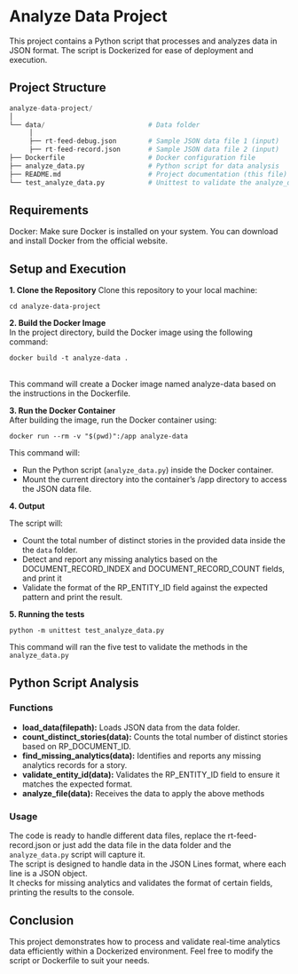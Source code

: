 # Analyze Data Project
This project contains a Python script that processes and analyzes data in JSON format. The script is Dockerized for ease of deployment and execution.

## Project Structure

```python
analyze-data-project/
│
└── data/                          # Data folder
     │
     ├── rt-feed-debug.json        # Sample JSON data file 1 (input)
     ├── rt-feed-record.json       # Sample JSON data file 2 (input)
├── Dockerfile                     # Docker configuration file
├── analyze_data.py                # Python script for data analysis
├── README.md                      # Project documentation (this file)
└── test_analyze_data.py           # Unittest to validate the analyze_data.py
```

## Requirements
Docker: Make sure Docker is installed on your system. You can download and install Docker from the official website.

## Setup and Execution
**1. Clone the Repository**
Clone this repository to your local machine:

``` cd analyze-data-project ``` 

**2. Build the Docker Image**
<br>In the project directory, build the Docker image using the following command:

``` docker build -t analyze-data . ```

<br>This command will create a Docker image named analyze-data based on the instructions in the Dockerfile.

**3. Run the Docker Container**
<br>After building the image, run the Docker container using:

``` docker run --rm -v "$(pwd)":/app analyze-data ```

This command will:
* Run the Python script (`analyze_data.py`) inside the Docker container.
* Mount the current directory into the container’s /app directory to access the JSON data file.

**4. Output**

The script will:
* Count the total number of distinct stories in the provided data inside the the `data` folder.
* Detect and report any missing analytics based on the DOCUMENT_RECORD_INDEX and DOCUMENT_RECORD_COUNT fields, and print it
* Validate the format of the RP_ENTITY_ID field against the expected pattern and print the result.


**5. Running the tests**

``` python -m unittest test_analyze_data.py ```

This command will ran the five test to validate the methods in the `analyze_data.py`


## Python Script Analysis 

### Functions
- **load_data(filepath):** Loads JSON data from the data folder.
- **count_distinct_stories(data):** Counts the total number of distinct stories based on RP_DOCUMENT_ID.
- **find_missing_analytics(data):** Identifies and reports any missing analytics records for a story.
- **validate_entity_id(data):** Validates the RP_ENTITY_ID field to ensure it matches the expected format.
- **analyze_file(data):** Receives the data to apply the above methods 

### Usage 

The code is ready to handle different data files, replace the rt-feed-record.json or just add the data file in the data folder and the `analyze_data.py` script will capture it.<br>
The script is designed to handle data in the JSON Lines format, where each line is a JSON object.<br>
It checks for missing analytics and validates the format of certain fields, printing the results to the console.<br>

## Conclusion
This project demonstrates how to process and validate real-time analytics data efficiently within a Dockerized environment. Feel free to modify the script or Dockerfile to suit your needs.
